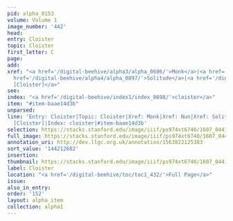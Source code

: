 ```yaml
---
pid: alpha_0153
volume: Volume 1
image_number: '442'
head:
entry: Cloister
topic: Cloister
first_letter: C
page:
add:
xref: "<a href='/digital-beehive/alpha3/alpha_0606/'>Monk</a>|<a href='/digital-beehive/alpha3/alpha_0650/'>Nun</a>|<a
  href='/digital-beehive/alpha4/alpha_0897/'>Solitude</a>|<a href='/digital-beehive/num2/num_0481/'>395
  [Cloister]</a>"
see:
index: "<a href='/digital-beehive/index1/index_0698/'>cloister</a>"
item: "#item-baae14d3b"
unparsed:
line: 'Entry: Cloister|Topic: Cloister|Xref: Monk|Xref: Nun|Xref: Solitude|Xref: 395
  [Cloister]|Index: cloister|#item-baae14d3b'
selection: https://stacks.stanford.edu/image/iiif/ps974xt6740/1607_0441/884,2682,2914,450/full/0/default.jpg
full_image: https://stacks.stanford.edu/image/iiif/ps974xt6740/1607_0441/full/full/0/default.jpg
annotation_uri: http://dev.llgc.org.uk/annotation/1563822125383
sort_value: '144212682'
insertion:
thumbnail: https://stacks.stanford.edu/image/iiif/ps974xt6740/1607_0441/884,2682,600,180/250,/0/default.jpg
label: Cloister
location: "<a href='/digital-beehive/toc/toc1_432/'>Full Page</a>"
issue:
also_in_entry:
order: '152'
layout: alpha_item
collection: alpha1
---
```

